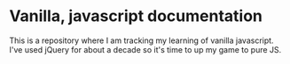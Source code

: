 # Vanilla, javascript documentation

This is a repository where I am tracking my learning of vanilla javascript. I've used jQuery for about a decade so it's time to up my game to pure JS.

